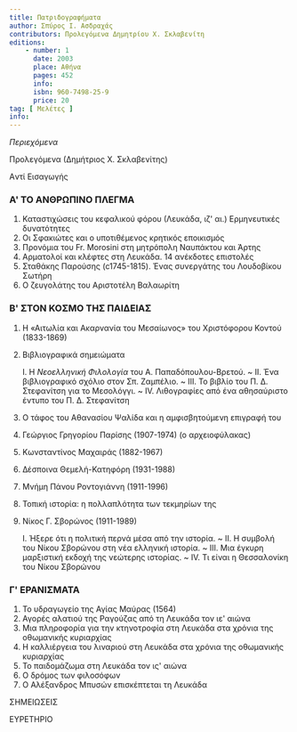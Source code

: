 ```yaml
---
title: Πατριδογραφήματα
author: Σπύρος Ι. Ασδραχάς
contributors: Προλεγόμενα Δημητρίου Χ. Σκλαβενίτη
editions: 
    - number: 1
      date: 2003
      place: Αθήνα
      pages: 452
      info: 
      isbn: 960-7498-25-9
      price: 20
tag: [ Μελέτες ]
info: 
---
```


*Περιεχόμενα*

Προλεγόμενα \(Δημήτριος X. Σκλαβενίτης\)

Aντί Εισαγωγής

### Α' ΤΟ ΑΝΘΡΩΠΙΝΟ ΠΛΕΓΜΑ

1. Καταστιχώσεις του κεφαλικού φόρου \(Λευκάδα, ιζ' αι.\) Ερμηνευτικές δυνατότητες 
2. Οι Σφακιώτες και ο υποτιθέμενος κρητικός εποικισμός 
3. Προνόμια του Fr. Morosini στη μητρόπολη Ναυπάκτου και Άρτης 
4. Αρματολοί και κλέφτες στη Λευκάδα. 14 ανέκδοτες επιστολές 
5. Σταθάκης Παρούσης \(c1745-1815\). Ένας συνεργάτης του Λουδοβίκου Σωτήρη 
6. Ο ζευγολάτης του Αριστοτέλη Βαλαωρίτη 

### Β' ΣΤΟΝ ΚΟΣΜΟ ΤΗΣ ΠΑΙΔΕΙΑΣ

1. Η «Αιτωλία και Ακαρνανία του Μεσαίωνος» του Χριστόφορου Κοντού \(1833-1869\) 
2. Βιβλιογραφικά σημειώματα

     I. Η *Νεοελληνική Φιλολογία* του Α. Παπαδόπουλου-Βρετού. ~ II. Ένα βιβλιογραφικό σχόλιο στον Σπ. Ζαμπέλιο. ~ III. Το βιβλίο του Π. Δ. Στεφανίτση για το Μεσολόγγι. ~ IV. Λιθογραφίες από ένα αθησαύριστο έντυπο του Π. Δ. Στεφανίτση
     
1. Ο τάφος του Αθανασίου Ψαλίδα και η αμφισβητούμενη επιγραφή του 
2. Γεώργιος Γρηγορίου Παρίσης \(1907-1974\) \(ο αρχειοφύλακας\) 
3. Κωνσταντίνος Μαχαιράς \(1882-1967\) 
4. Δέσποινα Θεμελή-Κατηφόρη \(1931-1988\) 
5. Μνήμη Πάνου Ροντογιάννη \(1911-1996\) 
6. Τοπική ιστορία: η πολλαπλότητα των τεκμηρίων της 
7. Νίκος Γ. Σβορώνος \(1911-1989\)

     I. Ήξερε ότι η πολιτική περνά μέσα από την ιστορία. ~ II. Η συμβολή του Νίκου Σβορώνου στη νέα ελληνική ιστορία. ~ III. Μια έγκυρη μαρξιστική εκδοχή της νεώτερης ιστορίας. ~ IV. Τι είναι η Θεσσαλονίκη του Νίκου Σβορώνου

### Γ' ΕΡΑΝΙΣΜΑΤΑ

1. Το υδραγωγείο της Αγίας Μαύρας \(1564\) 
2. Αγορές αλατιού της Ραγούζας από τη Λευκάδα τον ιε' αιώνα 
3. Μια πληροφορία για την κτηνοτροφία στη Λευκάδα στα χρόνια της οθωμανικής κυριαρχίας 
4. Η καλλιέργεια του λιναριού στη Λευκάδα στα χρόνια της οθωμανικής κυριαρχίας 
5. Το παιδομάζωμα στη Λευκάδα τον ις' αιώνα 
6. Ο δρόμος των φιλοσόφων 
7. Ο Αλέξανδρος Μπυσών επισκέπτεται τη Λευκάδα 

ΣΗΜΕΙΩΣΕΙΣ 

ΕΥΡΕΤΗΡΙΟ